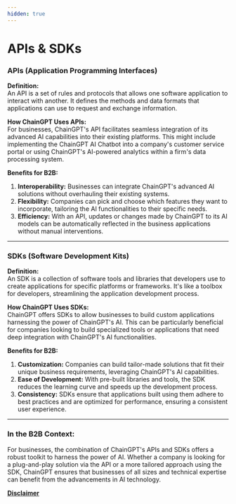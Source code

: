 ```yaml
---
hidden: true
---
```


# APIs & SDKs

### **APIs (Application Programming Interfaces)**

**Definition:**\
An API is a set of rules and protocols that allows one software application to interact with another. It defines the methods and data formats that applications can use to request and exchange information.

**How ChainGPT Uses APIs:**\
For businesses, ChainGPT's API facilitates seamless integration of its advanced AI capabilities into their existing platforms. This might include implementing the ChainGPT AI Chatbot into a company's customer service portal or using ChainGPT's AI-powered analytics within a firm's data processing system.

**Benefits for B2B:**

1. **Interoperability:** Businesses can integrate ChainGPT's advanced AI solutions without overhauling their existing systems.
2. **Flexibility:** Companies can pick and choose which features they want to incorporate, tailoring the AI functionalities to their specific needs.
3. **Efficiency:** With an API, updates or changes made by ChainGPT to its AI models can be automatically reflected in the business applications without manual interventions.

***

### **SDKs (Software Development Kits)**

**Definition:**\
An SDK is a collection of software tools and libraries that developers use to create applications for specific platforms or frameworks. It's like a toolbox for developers, streamlining the application development process.

**How ChainGPT Uses SDKs:**\
ChainGPT offers SDKs to allow businesses to build custom applications harnessing the power of ChainGPT's AI. This can be particularly beneficial for companies looking to build specialized tools or applications that need deep integration with ChainGPT's AI functionalities.

**Benefits for B2B:**

1. **Customization:** Companies can build tailor-made solutions that fit their unique business requirements, leveraging ChainGPT's AI capabilities.
2. **Ease of Development:** With pre-built libraries and tools, the SDK reduces the learning curve and speeds up the development process.
3. **Consistency:** SDKs ensure that applications built using them adhere to best practices and are optimized for performance, ensuring a consistent user experience.

***

### **In the B2B Context:**

For businesses, the combination of ChainGPT's APIs and SDKs offers a robust toolkit to harness the power of AI. Whether a company is looking for a plug-and-play solution via the API or a more tailored approach using the SDK, ChainGPT ensures that businesses of all sizes and technical expertise can benefit from the advancements in AI technology.



[**Disclaimer**](../misc/legal-docs/disclaimer.md)
